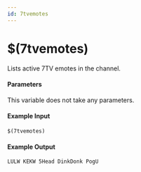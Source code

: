 ```yaml
---
id: 7tvemotes
---
```


# $(7tvemotes)

Lists active 7TV emotes in the channel.

#### Parameters

This variable does not take any parameters.

#### Example Input

```
$(7tvemotes)
```

#### Example Output

```
LULW KEKW 5Head DinkDonk PogU
```
